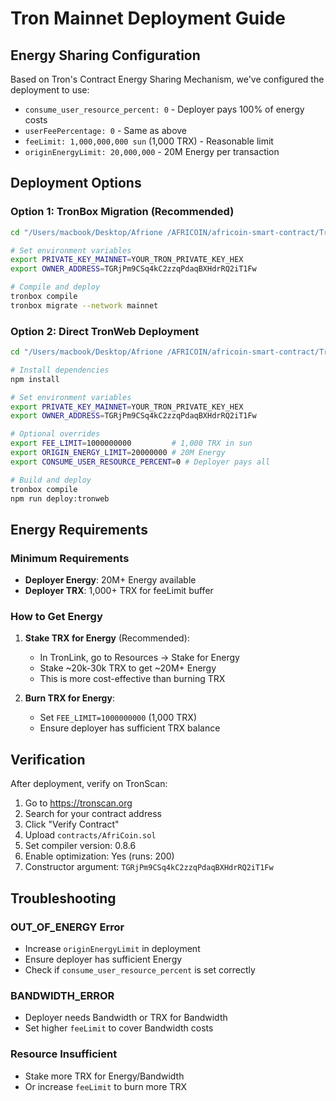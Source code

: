 # Tron Mainnet Deployment Guide

## Energy Sharing Configuration

Based on Tron's Contract Energy Sharing Mechanism, we've configured the deployment to use:
- `consume_user_resource_percent: 0` - Deployer pays 100% of energy costs
- `userFeePercentage: 0` - Same as above
- `feeLimit: 1,000,000,000 sun` (1,000 TRX) - Reasonable limit
- `originEnergyLimit: 20,000,000` - 20M Energy per transaction

## Deployment Options

### Option 1: TronBox Migration (Recommended)
```bash
cd "/Users/macbook/Desktop/Afrione /AFRICOIN/africoin-smart-contract/Tron-smart-contract"

# Set environment variables
export PRIVATE_KEY_MAINNET=YOUR_TRON_PRIVATE_KEY_HEX
export OWNER_ADDRESS=TGRjPm9CSq4kC2zzqPdaqBXHdrRQ2iT1Fw

# Compile and deploy
tronbox compile
tronbox migrate --network mainnet
```

### Option 2: Direct TronWeb Deployment
```bash
cd "/Users/macbook/Desktop/Afrione /AFRICOIN/africoin-smart-contract/Tron-smart-contract"

# Install dependencies
npm install

# Set environment variables
export PRIVATE_KEY_MAINNET=YOUR_TRON_PRIVATE_KEY_HEX
export OWNER_ADDRESS=TGRjPm9CSq4kC2zzqPdaqBXHdrRQ2iT1Fw

# Optional overrides
export FEE_LIMIT=1000000000         # 1,000 TRX in sun
export ORIGIN_ENERGY_LIMIT=20000000 # 20M Energy
export CONSUME_USER_RESOURCE_PERCENT=0 # Deployer pays all

# Build and deploy
tronbox compile
npm run deploy:tronweb
```

## Energy Requirements

### Minimum Requirements
- **Deployer Energy**: 20M+ Energy available
- **Deployer TRX**: 1,000+ TRX for feeLimit buffer

### How to Get Energy
1. **Stake TRX for Energy** (Recommended):
   - In TronLink, go to Resources → Stake for Energy
   - Stake ~20k-30k TRX to get ~20M+ Energy
   - This is more cost-effective than burning TRX

2. **Burn TRX for Energy**:
   - Set `FEE_LIMIT=1000000000` (1,000 TRX)
   - Ensure deployer has sufficient TRX balance

## Verification

After deployment, verify on TronScan:
1. Go to https://tronscan.org
2. Search for your contract address
3. Click "Verify Contract"
4. Upload `contracts/AfriCoin.sol`
5. Set compiler version: 0.8.6
6. Enable optimization: Yes (runs: 200)
7. Constructor argument: `TGRjPm9CSq4kC2zzqPdaqBXHdrRQ2iT1Fw`

## Troubleshooting

### OUT_OF_ENERGY Error
- Increase `originEnergyLimit` in deployment
- Ensure deployer has sufficient Energy
- Check if `consume_user_resource_percent` is set correctly

### BANDWIDTH_ERROR
- Deployer needs Bandwidth or TRX for Bandwidth
- Set higher `feeLimit` to cover Bandwidth costs

### Resource Insufficient
- Stake more TRX for Energy/Bandwidth
- Or increase `feeLimit` to burn more TRX 